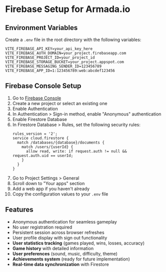 # Firebase Setup for Armada.io

## Environment Variables

Create a `.env` file in the root directory with the following variables:

```env
VITE_FIREBASE_API_KEY=your_api_key_here
VITE_FIREBASE_AUTH_DOMAIN=your_project.firebaseapp.com
VITE_FIREBASE_PROJECT_ID=your_project_id
VITE_FIREBASE_STORAGE_BUCKET=your_project.appspot.com
VITE_FIREBASE_MESSAGING_SENDER_ID=123456789
VITE_FIREBASE_APP_ID=1:123456789:web:abcdef123456
```

## Firebase Console Setup

1. Go to [Firebase Console](https://console.firebase.google.com/)
2. Create a new project or select an existing one
3. Enable Authentication
4. In Authentication > Sign-in method, enable "Anonymous" authentication
5. Enable Firestore Database
6. In Firestore Database > Rules, set the following security rules:
   ```
   rules_version = '2';
   service cloud.firestore {
     match /databases/{database}/documents {
       match /users/{userId} {
         allow read, write: if request.auth != null && request.auth.uid == userId;
       }
     }
   }
   ```
7. Go to Project Settings > General
8. Scroll down to "Your apps" section
9. Add a web app if you haven't already
10. Copy the configuration values to your `.env` file

## Features

- Anonymous authentication for seamless gameplay
- No user registration required
- Persistent session across browser refreshes
- User profile display with sign out functionality
- **User statistics tracking** (games played, wins, losses, accuracy)
- **Game history** with detailed information
- **User preferences** (sound, music, difficulty, theme)
- **Achievements system** (ready for future implementation)
- **Real-time data synchronization** with Firestore 